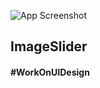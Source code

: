 


![App Screenshot](https://github.com/ajaysoni12/work_on_ui_-AndroidApp-/blob/master/ImageSlider/Screenshot%20(248).png)

<h2>ImageSlider</h2>
<h4>#WorkOnUIDesign</h4>
